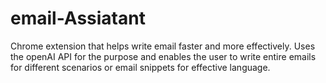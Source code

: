 # email-Assiatant
Chrome extension that helps write email faster and more effectively. Uses the openAI API for the purpose and enables the user to write entire emails for different scenarios or email snippets for effective language.
